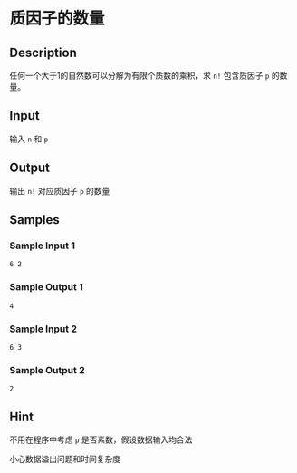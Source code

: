 # 质因子的数量

## Description
任何一个大于1的自然数可以分解为有限个质数的乘积，求 `n!` 包含质因子 `p` 的数量。

## Input
输入 `n` 和 `p`

## Output
输出 `n!` 对应质因子 `p` 的数量

## Samples
### Sample Input 1 
```
6 2
```

### Sample Output 1
```
4
```

### Sample Input 2 
```
6 3
```

### Sample Output 2
```
2
```

## Hint
不用在程序中考虑 `p` 是否素数，假设数据输入均合法

小心数据溢出问题和时间复杂度